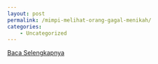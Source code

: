 ```yaml
---
layout: post
permalink: /mimpi-melihat-orang-gagal-menikah/
categories:
    - Uncategorized
---
```


[Baca Selengkapnya](/02)